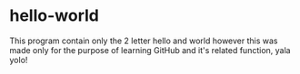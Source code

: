# hello-world
This program contain only the 2 letter hello and world however this was made only for the purpose of learning GitHub and it's related function, yala yolo!
